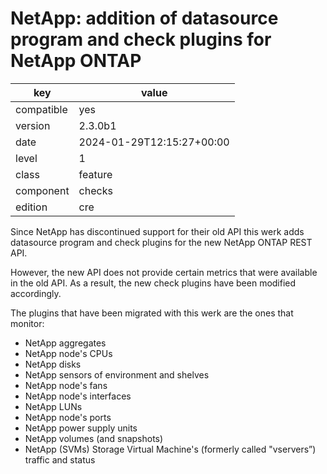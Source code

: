 [//]: # (werk v2)
# NetApp: addition of datasource program and check plugins for NetApp ONTAP

key        | value
---------- | ---
compatible | yes
version    | 2.3.0b1
date       | 2024-01-29T12:15:27+00:00
level      | 1
class      | feature
component  | checks
edition    | cre

Since NetApp has discontinued support for their old API this werk adds datasource program and check plugins for the new NetApp ONTAP REST API.

However, the new API does not provide certain metrics that were available in the old API. As a result, the new check plugins have been modified accordingly.

The plugins that have been migrated with this werk are the ones that monitor:

* NetApp aggregates
* NetApp node's CPUs
* NetApp disks
* NetApp sensors of environment and shelves
* NetApp node's fans
* NetApp node's interfaces
* NetApp LUNs
* NetApp node's ports
* NetApp power supply units
* NetApp volumes (and snapshots)
* NetApp (SVMs) Storage Virtual Machine's (formerly called "vservers”) traffic and status